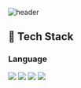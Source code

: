 ![header](https://capsule-render.vercel.app/api?type=venom&color=BAFFE2&height=150&section=header&text=Taeil%20Noh&fontSize=40&animation=fadeIn)

## 🧱 Tech Stack
  ### Language
  <!--Python-->
  <img src="https://img.shields.io/badge/Python-3776AB?style=flat-square&logo=Python&logoColor=white"/>
  <!--C++-->
  <img src="https://img.shields.io/badge/C++-00599C?style=flat-square&logo=cplusplus&logoColor=white"/>
  <!--C-->
  <img src="https://img.shields.io/badge/C-A8B9CC?style=flat-square&logo=c&logoColor=white"/>
  <!--JavaScript-->
  <img src="https://img.shields.io/badge/JavaScript-F7DF1E?style=flat-square&logo=JavaScript&logoColor=white"/>
  <br/>
